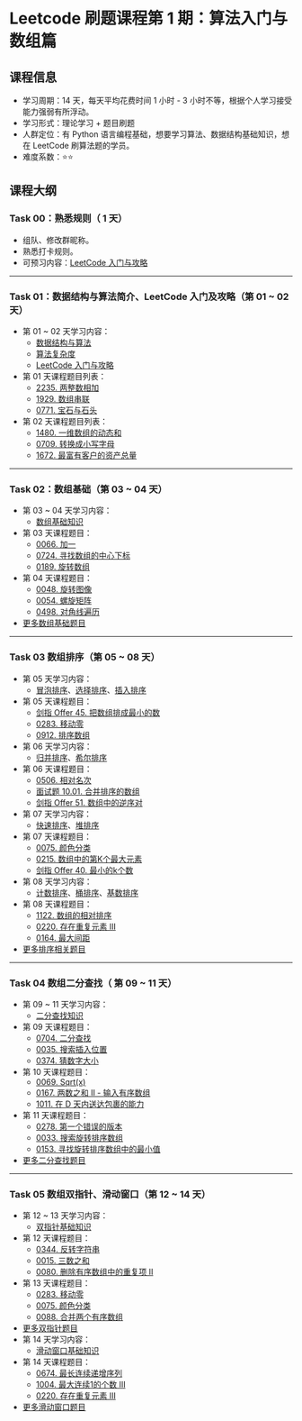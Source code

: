 # Leetcode 刷题课程第 1 期：算法入门与数组篇

## 课程信息

- 学习周期：14 天，每天平均花费时间 1 小时 - 3 小时不等，根据个人学习接受能力强弱有所浮动。
- 学习形式：理论学习 + 题目刷题
- 人群定位：有 Python 语言编程基础，想要学习算法、数据结构基础知识，想在 LeetCode 刷算法题的学员。
- 难度系数：⭐⭐

## 课程大纲

### Task 00：熟悉规则（ 1 天）

- 组队、修改群昵称。
- 熟悉打卡规则。
- 可预习内容：[LeetCode 入门与攻略](https://github.com/itcharge/LeetCode-Py/blob/main/Contents/00.Introduction/03.LeetCode-Guide.md)

---

### Task 01：数据结构与算法简介、LeetCode 入门及攻略（第 01 ~ 02 天）

- 第 01 ~ 02 天学习内容：
  - [数据结构与算法](https://github.com/itcharge/LeetCode-Py/blob/main/Contents/00.Introduction/01.Data-Structures-Algorithms.md)
  - [算法复杂度](https://github.com/itcharge/LeetCode-Py/blob/main/Contents/00.Introduction/02.Algorithm-Complexity.md)
  - [LeetCode 入门与攻略](https://github.com/itcharge/LeetCode-Py/blob/main/Contents/00.Introduction/03.LeetCode-Guide.md)
- 第 01 天课程题目列表：
  - [2235. 两整数相加](https://leetcode.cn/problems/add-two-integers/)
  - [1929. 数组串联](https://leetcode.cn/problems/concatenation-of-array/)
  - [0771. 宝石与石头](https://leetcode.cn/problems/jewels-and-stones/)
- 第 02 天课程题目列表：
  - [1480. 一维数组的动态和](https://leetcode.cn/problems/running-sum-of-1d-array/)
  - [0709. 转换成小写字母](https://leetcode.cn/problems/to-lower-case/)
  - [1672. 最富有客户的资产总量](https://leetcode.cn/problems/richest-customer-wealth/)


---

### Task 02：数组基础（第 03 ~ 04 天）

- 第 03 ~ 04 天学习内容：
  - [数组基础知识](https://github.com/itcharge/LeetCode-Py/blob/main/Contents/01.Array/01.Array-Basic/01.Array-Basic.md)
- 第 03 天课程题目：
  - [0066. 加一](https://leetcode.cn/problems/plus-one/)
  - [0724. 寻找数组的中心下标](https://leetcode.cn/problems/find-pivot-index/)
  - [0189. 旋转数组](https://leetcode.cn/problems/rotate-array/)
- 第 04 天课程题目：
  - [0048. 旋转图像](https://leetcode.cn/problems/rotate-image/)
  - [0054. 螺旋矩阵](https://leetcode.cn/problems/spiral-matrix/)
  - [0498. 对角线遍历](https://leetcode.cn/problems/diagonal-traverse/)
- [更多数组基础题目](https://github.com/itcharge/LeetCode-Py/blob/main/Contents/01.Array/01.Array-Basic/02.Array-Basic-List.md)

---

### Task 03 数组排序（第 05 ~ 08 天）

- 第 05 天学习内容：
  - [冒泡排序](https://github.com/itcharge/LeetCode-Py/blob/main/Contents/01.Array/02.Array-Sort/01.Array-Bubble-Sort.md)、[选择排序](https://github.com/itcharge/LeetCode-Py/blob/main/Contents/01.Array/02.Array-Sort/02.Array-Selection-Sort.md)、[插入排序](https://github.com/itcharge/LeetCode-Py/blob/main/Contents/01.Array/02.Array-Sort/03.Array-Insertion-Sort.md)
- 第 05 天课程题目：
  - [剑指 Offer 45. 把数组排成最小的数](https://leetcode.cn/problems/ba-shu-zu-pai-cheng-zui-xiao-de-shu-lcof/)
  - [0283. 移动零](https://leetcode.cn/problems/move-zeroes/)
  - [0912. 排序数组](https://leetcode.cn/problems/sort-an-array/)
- 第 06 天学习内容：
  - [归并排序](https://github.com/itcharge/LeetCode-Py/blob/main/Contents/01.Array/02.Array-Sort/05.Array-Merge-Sort.md)、[希尔排序](https://github.com/itcharge/LeetCode-Py/blob/main/Contents/01.Array/02.Array-Sort/04.Array-Shell-Sort.md)
- 第 06 天课程题目：
  - [0506. 相对名次](https://leetcode.cn/problems/relative-ranks/)
  - [面试题 10.01. 合并排序的数组](https://leetcode.cn/problems/sorted-merge-lcci/)
  - [剑指 Offer 51. 数组中的逆序对](https://leetcode.cn/problems/shu-zu-zhong-de-ni-xu-dui-lcof/)
- 第 07 天学习内容：
  - [快速排序](https://github.com/itcharge/LeetCode-Py/blob/main/Contents/01.Array/02.Array-Sort/06.Array-Quick-Sort.md)、[堆排序](https://github.com/itcharge/LeetCode-Py/blob/main/Contents/01.Array/02.Array-Sort/07.Array-Heap-Sort.md)
- 第 07 天课程题目：
  - [0075. 颜色分类](https://leetcode.cn/problems/sort-colors/)
  - [0215. 数组中的第K个最大元素](https://leetcode.cn/problems/kth-largest-element-in-an-array/)
  - [剑指 Offer 40. 最小的k个数](https://leetcode.cn/problems/zui-xiao-de-kge-shu-lcof/)
- 第 08 天学习内容：
  - [计数排序](https://github.com/itcharge/LeetCode-Py/blob/main/Contents/01.Array/02.Array-Sort/08.Array-Counting-Sort.md)、[桶排序](https://github.com/itcharge/LeetCode-Py/blob/main/Contents/01.Array/02.Array-Sort/09.Array-Bucket-Sort.md)、[基数排序](https://github.com/itcharge/LeetCode-Py/blob/main/Contents/01.Array/02.Array-Sort/10.Array-Radix-Sort.md)
- 第 08 天课程题目：
  - [1122. 数组的相对排序](https://leetcode.cn/problems/relative-sort-array/)
  - [0220. 存在重复元素 III](https://leetcode.cn/problems/contains-duplicate-iii/)
  - [0164. 最大间距](https://leetcode.cn/problems/maximum-gap/)
- [更多排序相关题目](https://github.com/itcharge/LeetCode-Py/blob/main/Contents/01.Array/02.Array-Sort/11.Array-Sort-List.md)

---

### Task 04 数组二分查找（ 第 09 ~ 11 天）

- 第 09 ~ 11 天学习内容：
  - [二分查找知识](https://github.com/itcharge/LeetCode-Py/blob/main/Contents/01.Array/03.Array-Binary-Search/01.Array-Binary-Search.md)
- 第 09 天课程题目：
  - [0704. 二分查找](https://leetcode.cn/problems/binary-search/)
  - [0035. 搜索插入位置](https://leetcode.cn/problems/search-insert-position/)
  - [0374. 猜数字大小](https://leetcode.cn/problems/guess-number-higher-or-lower/)
- 第 10 天课程题目：
  - [0069. Sqrt(x)](https://leetcode.cn/problems/sqrtx/)
  - [0167. 两数之和 II - 输入有序数组](https://leetcode.cn/problems/two-sum-ii-input-array-is-sorted/)
  - [1011. 在 D 天内送达包裹的能力](https://leetcode.cn/problems/capacity-to-ship-packages-within-d-days/)
- 第 11 天课程题目：
  - [0278. 第一个错误的版本](https://leetcode.cn/problems/first-bad-version/)
  - [0033. 搜索旋转排序数组](https://leetcode.cn/problems/search-in-rotated-sorted-array/)
  - [0153. 寻找旋转排序数组中的最小值](https://leetcode.cn/problems/find-minimum-in-rotated-sorted-array/)
- [更多二分查找题目](https://github.com/itcharge/LeetCode-Py/blob/main/Contents/01.Array/03.Array-Binary-Search/02.Array-Binary-Search-List.md)

---

### Task 05 数组双指针、滑动窗口（第 12 ~ 14 天）

- 第 12 ~ 13 天学习内容：
  - [双指针基础知识](https://github.com/itcharge/LeetCode-Py/blob/main/Contents/01.Array/04.Array-Two-Pointers/01.Array-Two-Pointers.md)
- 第 12 天课程题目：
  - [0344. 反转字符串](https://leetcode.cn/problems/reverse-string/)
  - [0015. 三数之和](https://leetcode.cn/problems/3sum/)
  - [0080. 删除有序数组中的重复项 II](https://leetcode.cn/problems/remove-duplicates-from-sorted-array-ii/)
- 第 13 天课程题目：
  - [0283. 移动零](https://leetcode.cn/problems/move-zeroes/)
  - [0075. 颜色分类](https://leetcode.cn/problems/sort-colors/)
  - [0088. 合并两个有序数组](https://leetcode.cn/problems/merge-sorted-array/)
- [更多双指针题目](https://github.com/itcharge/LeetCode-Py/blob/main/Contents/01.Array/04.Array-Two-Pointers/02.Array-Two-Pointers-List.md)
- 第 14 天学习内容：
  - [滑动窗口基础知识](https://github.com/itcharge/LeetCode-Py/blob/main/Contents/01.Array/05.Array-Sliding-Window/01.Array-Sliding-Window.md)
- 第 14 天课程题目：
  - [0674. 最长连续递增序列](https://leetcode.cn/problems/longest-continuous-increasing-subsequence/)
  - [1004. 最大连续1的个数 III](https://leetcode.cn/problems/max-consecutive-ones-iii/)
  - [0220. 存在重复元素 III](https://leetcode.cn/problems/contains-duplicate-iii/)
- [更多滑动窗口题目](https://github.com/itcharge/LeetCode-Py/blob/main/Contents/01.Array/05.Array-Sliding-Window/02.Array-Sliding-Window-List.md)